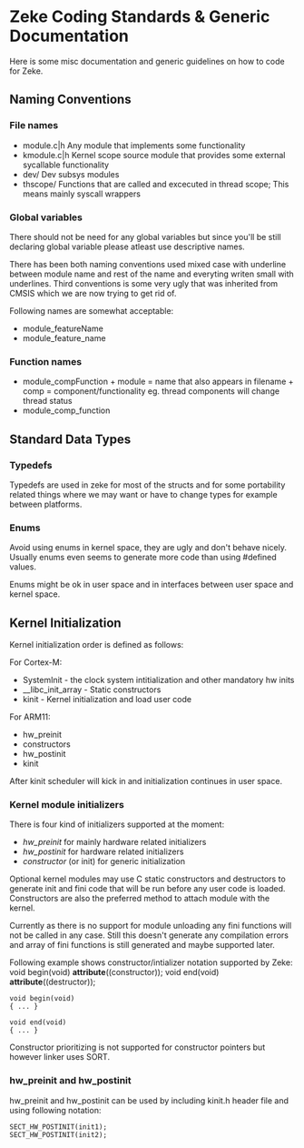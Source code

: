 Zeke Coding Standards & Generic Documentation
=============================================

Here is some misc documentation and generic guidelines on how to code for Zeke.


Naming Conventions
------------------

### File names

+ module.c|h    Any module that implements some functionality
+ kmodule.c|h   Kernel scope source module that provides some external
                sycallable functionality
+ dev/          Dev subsys modules
+ thscope/      Functions that are called and excecuted in thread scope;
                This means mainly syscall wrappers

### Global variables

There should not be need for any global variables but since you'll be still
declaring global variable please atleast use descriptive names.

There has been both naming conventions used mixed case with underline between
module name and rest of the name and everyting writen small with underlines.
Third conventions is some very ugly that was inherited from CMSIS which
we are now trying to get rid of.

Following names are somewhat acceptable:

+ module_featureName
+ module_feature_name

### Function names

+ module_compFunction   + module = name that also appears in filename
                        + comp   = component/functionality eg. thread
                                   components will change thread status
+ module_comp_function


Standard Data Types
-------------------

### Typedefs

Typedefs are used in zeke for most of the structs and for some portability
related things where we may want or have to change types for example between
platforms.

### Enums

Avoid using enums in kernel space, they are ugly and don't behave nicely.
Usually enums even seems to generate more code than using #defined values.

Enums might be ok in user space and in interfaces between user space and
kernel space.


Kernel Initialization 
----------------------

Kernel initialization order is defined as follows:

For Cortex-M:
+ SystemInit - the clock system intitialization and other mandatory hw inits
+ __libc_init_array - Static constructors
+ kinit - Kernel initialization and load user code

For ARM11:
+ hw_preinit
+ constructors
+ hw_postinit
+ kinit

After kinit scheduler will kick in and initialization continues in user space.

### Kernel module initializers

There is four kind of initializers supported at the moment:

+ *hw_preinit* for mainly hardware related initializers
+ *hw_postinit* for hardware related initializers
+ *constructor* (or init) for generic initialization

Optional kernel modules may use C static constructors and destructors to
generate init and fini code that will be run before any user code is loaded.
Constructors are also the preferred method to attach module with the kernel.

Currently as there is no support for module unloading any fini functions will
not be called in any case. Still this doesn't generate any compilation errors
and array of fini functions is still generated and maybe supported later.

Following example shows constructor/intializer notation supported by Zeke:
    void begin(void) __attribute__((constructor));
    void end(void) __attribute__((destructor));

    void begin(void)
    { ... }

    void end(void)
    { ... }

Constructor prioritizing is not supported for constructor pointers but however
linker uses SORT.

### hw_preinit and hw_postinit

hw_preinit and hw_postinit can be used by including kinit.h header file and
using following notation:

    SECT_HW_POSTINIT(init1);
    SECT_HW_POSTINIT(init2);

